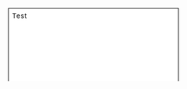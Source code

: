 <svg width="100%" height="100%" xmlns="http://www.w3.org/2000/svg">
    <foreignObject width="100%" height="100%">
      <button style="display:flex; justify-content: center; padding: 7px; background: #fff; border: 1px solid #000; letter-spacing: 1px; font-family: -apple-system,BlinkMacSystemFont,avenir next,avenir,helvetica neue,helvetica,ubuntu,roboto,noto,segoe ui,arial,sans-serif;" onClick="window.open('https://ftx.us/pay/request?coin=SOL&address=BVFTQzEas8kMPkcugksaTTuLnQJ8ESxtLryk4ngdyvjU&tag=&wallet=sol&memoIsRequired=false&memo=&fixedWidth=true','_blank','resizable,width=700,height=900')">Test
       <svg>
          <foreignObject width="100%" height="100%">
          <defs>
            <style>
              .cls-1 {
                fill: #02a6c2;
              }

              .cls-2 {
                fill: #5fcade;
              }

              .cls-3 {
                fill: #abebf4;
              }
            </style>
          </defs>
          <title>FTX Pay</title>
          <g id="Layer_2" data-name="Layer 2">
            <g id="Layer_1-2" data-name="Layer 1">
              <path class="cls-1" d="M565.41.11q717.21-.22,1434.51,0,.22,231.83,0,463.58-717.23.22-1434.51,0Q565.18,231.86,565.41.11Z" />
              <path class="cls-2" d="M.6,638.1q231.39-1.2,462.86,0,1.2,231.39,0,462.86Q232,1102.15.6,1101-.6,869.57.6,638.1Z" />
              <path class="cls-2" d="M565.77,638.1q517.67-1.1,1035.27,0,1.1,231.39,0,462.86-517.66,1.08-1035.27,0Q564.69,869.56,565.77,638.1Z" />
              <path class="cls-3" d="M566.2,1276.23q231-2.51,461.92,0,2.4,230.85.07,461.92-231,2.28-461.91-.08Q563.88,1507.24,566.2,1276.23Z" />
            </g>
          </g>
          </foreignObject>
        </svg>
      </button>
  </foreignObject>
 </svg>

